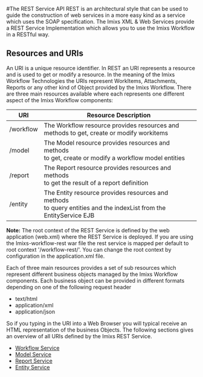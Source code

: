#The REST Service API
REST is an architectural style that can be used to guide the construction of web services  in a more easy kind as a service which uses the SOAP specification.  The Imixs XML & Web Services provide a REST Service Implementation which allows you to use the Imixs Workflow in a RESTful way.
 
 
## Resources and URIs
An URI is a unique resource identifier. In REST an URI represents a resource and is used to  get or modify a resource. In the meaning of the Imixs Workflow Technologies the URIs represent  WorkItems, Attachments, Reports or any other kind of Object provided by the Imixs Workflow. There are three main resources available where each represents one different aspect of the Imixs  Workflow components:

| URI                       | Resource Description                              | 
|---------------------------|---------------------------------------------------| 
| /workflow                 | The Workflow resource provides resources and <br /> methods to get, create or modify workitems       |
| /model                    | The Model resource provides resources and methods<br /> to get, create or modify a workflow model entities|
| /report                   | The Report resource provides resources and methods<br /> to get the result of a report definition|
| /entity                   | The Entity resource provides resources and methods<br /> to query entities and the indexList from the EntityService EJB ||
 
<strong>Note:</strong> The root context of the REST Service is defined by the web application (web.xml)   where the REST Service is deployed. If you are using the Imixs-workflow-rest war file the rest service is mapped per default to root context '/workflow-rest/'. You can change the root context by configuration in the application.xml file.

Each of three main resources provides a set of sub resources which represent different  business objects managed by the Imixs Workflow components. Each business object can be provided in different formats depending on one of the following  request header
 
 * text/html
 * application/xml
 * application/json
	
So if you typing in the URI into a Web Browser you will typical receive an HTML representation of the business Objects.  The following sections gives an overview of all URIs defined by the Imixs REST Service.
 
 
  * [Workflow Service](./workflowservice.html)
  * [Model Service](./modelservice.html) 
  * [Report Service](./reportservice.html) 
  * [Entity Service](./entityservice.html) 
    